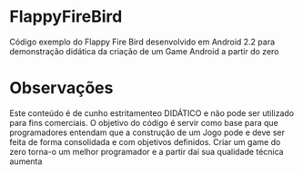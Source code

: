 # FlappyFireBird

Código exemplo do Flappy Fire Bird desenvolvido em Android 2.2 para demonstração didática da criação de um Game Android a partir do zero

# Observações

Este conteúdo é de cunho estritamenteo DIDÁTICO e não pode ser utilizado para fins comerciais. O objetivo do código é servir como base para que programadores entendam que a construção de um Jogo pode e deve ser feita de forma consolidada e com objetivos definidos.
Criar um game do zero torna-o um melhor programador e a partir daí sua qualidade técnica aumenta

